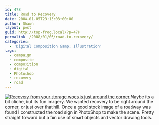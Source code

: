 ```yaml
---
id: 478
title: Road to Recovery
date: 2008-01-05T23:13:03+00:00
author: Shawn
layout: post
guid: http://top-frog.local/?p=478
permalink: /2008/01/05/road-to-recovery/
categories:
  - 'Digital Composition &amp; Illustration'
tags:
  - campaign
  - composite
  - composition
  - digital
  - Photoshop
  - recovery
  - road
---
```

<span class="thumb_box"><a title="Recovery from your storage woes is just around the corner." class="thickbox" href="https://top-frog.com/images/works/Road-to-Recovery.jpg"><img src="https://top-frog.com/images/works/road_to_recovery_thumb.png" alt="Recovery from your storage woes is just around the corner." /></a></span>Maybe its a bit cliche, but its fun imagery. We wanted recovery to be right around the corner, or just over that hill. Once a good stock image of a roadway was found I constructed the road sign in PhotoShop to make the scene. Pretty straight forward but a fun use of smart objects and vector drawing tools.